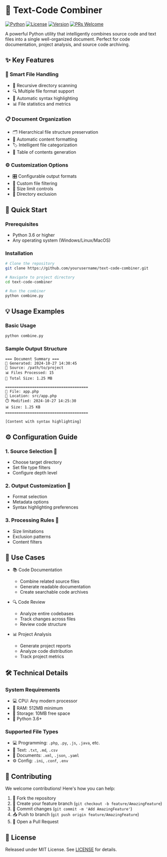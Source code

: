 # 📑 Text-Code Combiner

[![Python](https://img.shields.io/badge/Python-3.6%2B-blue)](https://www.python.org/downloads/)
[![License](https://img.shields.io/badge/License-MIT-green.svg)](https://opensource.org/licenses/MIT)
[![Version](https://img.shields.io/badge/version-1.0.0-blue.svg)](https://github.com/yourusername/text-code-combiner/releases)
[![PRs Welcome](https://img.shields.io/badge/PRs-welcome-brightgreen.svg)](https://github.com/yourusername/text-code-combiner/pulls)

A powerful Python utility that intelligently combines source code and text files into a single well-organized document. Perfect for code documentation, project analysis, and source code archiving.

## ✨ Key Features

### 🎯 Smart File Handling
- 📁 Recursive directory scanning
- 🔍 Multiple file format support
- 🎨 Automatic syntax highlighting
- 📊 File statistics and metrics

### 📋 Document Organization
- 🗂️ Hierarchical file structure preservation
- 📝 Automatic content formatting
- 🏷️ Intelligent file categorization
- 📑 Table of contents generation

### ⚙️ Customization Options
- 🎛️ Configurable output formats
- 🎯 Custom file filtering
- 📏 Size limit controls
- 🚫 Directory exclusion

## 🚀 Quick Start

### Prerequisites
- Python 3.6 or higher
- Any operating system (Windows/Linux/MacOS)

### Installation

```bash
# Clone the repository
git clone https://github.com/yourusername/text-code-combiner.git

# Navigate to project directory
cd text-code-combiner

# Run the combiner
python combine.py
```

## 💡 Usage Examples

### Basic Usage
```bash
python combine.py
```

### Sample Output Structure
```plaintext
=== Document Summary ===
📅 Generated: 2024-10-27 14:30:45
📁 Source: /path/to/project
📊 Files Processed: 15
📏 Total Size: 1.25 MB

=====================================
📄 File: app.php
📍 Location: src/app.php
⏱️ Modified: 2024-10-27 14:25:30
📊 Size: 1.25 KB
=====================================

[Content with syntax highlighting]
```

## ⚙️ Configuration Guide

### 1. Source Selection 📁
- Choose target directory
- Set file type filters
- Configure depth level

### 2. Output Customization 🎨
- Format selection
- Metadata options
- Syntax highlighting preferences

### 3. Processing Rules 🔧
- Size limitations
- Exclusion patterns
- Content filters

## 🎯 Use Cases

- 📚 Code Documentation
  - Combine related source files
  - Generate readable documentation
  - Create searchable code archives

- 🔍 Code Review
  - Analyze entire codebases
  - Track changes across files
  - Review code structure

- 📊 Project Analysis
  - Generate project reports
  - Analyze code distribution
  - Track project metrics

## 🛠️ Technical Details

### System Requirements
- 💻 CPU: Any modern processor
- 🧮 RAM: 512MB minimum
- 💾 Storage: 10MB free space
- 🐍 Python 3.6+

### Supported File Types
- 💻 Programming: `.php`, `.py`, `.js`, `.java`, etc.
- 📝 Text: `.txt`, `.md`, `.csv`
- 📄 Documents: `.xml`, `.json`, `.yaml`
- ⚙️ Config: `.ini`, `.conf`, `.env`

## 🤝 Contributing

We welcome contributions! Here's how you can help:

1. 🍴 Fork the repository
2. 🌿 Create your feature branch (`git checkout -b feature/AmazingFeature`)
3. 💾 Commit changes (`git commit -m 'Add AmazingFeature'`)
4. 📤 Push to branch (`git push origin feature/AmazingFeature`)
5. 🔄 Open a Pull Request

## 📝 License

Released under MIT License. See [LICENSE](LICENSE) for details.
